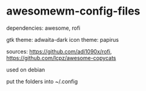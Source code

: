 # awesomewm-config-files

dependencies: awesome, rofi

gtk theme: adwaita-dark
icon theme: papirus

sources: https://github.com/adi1090x/rofi, https://github.com/lcpz/awesome-copycats

used on debian

put the folders into ~/.config

